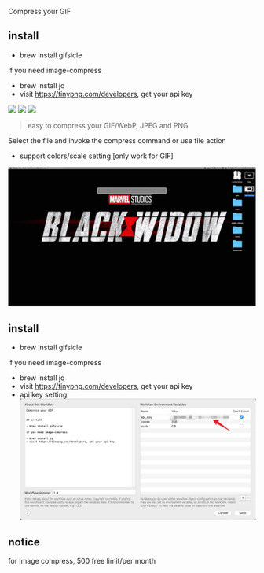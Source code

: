 Compress your GIF


## install

- brew install gifsicle

if you need image-compress

- brew install jq
- visit https://tinypng.com/developers, get your api key


![](https://img.shields.io/badge/version-v2.0-green?style=for-the-badge)
[![](https://img.shields.io/badge/download-click-blue?style=for-the-badge)](https://github.com/alanhg/alfred-workflows/raw/master/compress-gif/Compress.alfredworkflow)
[![](https://img.shields.io/badge/plist-link-important?style=for-the-badge)](https://raw.githubusercontent.com/alanhg/alfred-workflows/master/compress-gif/src/info.plist)



<!-- more -->
> easy to compress your GIF/WebP, JPEG and PNG


Select the file and invoke the compress command or use file action

- support colors/scale setting [only work for GIF]

![](./screenshot.gif)

## install

- brew install gifsicle

if you need image-compress

- brew install jq
- visit https://tinypng.com/developers, get your api key
- api key setting
  ![](./screenshot_2.jpeg)

## notice
for image compress, 500 free limit/per month
